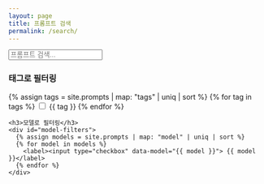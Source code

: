 ```yaml
---
layout: page
title: 프롬프트 검색
permalink: /search/
---
```


<div id="search-container">
  <input type="text" id="search-input" placeholder="프롬프트 검색..." autocomplete="off">
  
  <div class="filter-section">
    <h3>태그로 필터링</h3>
    <div id="tag-filters">
      {% assign tags = site.prompts | map: "tags" | uniq | sort %}
      {% for tag in tags %}
        <label><input type="checkbox" data-tag="{{ tag }}"> {{ tag }}</label>
      {% endfor %}
    </div>
    
    <h3>모델로 필터링</h3>
    <div id="model-filters">
      {% assign models = site.prompts | map: "model" | uniq | sort %}
      {% for model in models %}
        <label><input type="checkbox" data-model="{{ model }}"> {{ model }}</label>
      {% endfor %}
    </div>
  </div>
  
  <div id="results-container"></div>
</div>

<script src="{{ site.baseurl }}/assets/js/search.js"></script>